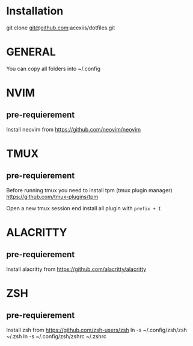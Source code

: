 # Installation

git clone git@github.com:acexiis/dotfiles.git

# GENERAL
You can copy all folders into ~/.config

# NVIM
## pre-requierement
Install neovim from https://github.com/neovim/neovim


# TMUX
## pre-requierement
Before running tmux you need to install tpm (tmux plugin manager)
https://github.com/tmux-plugins/tpm

Open a new tmux session end install all plugin with `prefix + I`

# ALACRITTY
## pre-requierement
Install alacritty from https://github.com/alacritty/alacritty

# ZSH
## pre-requierement
Install zsh from https://github.com/zsh-users/zsh
 ln -s ~/.config/zsh/zsh ~/.zsh
 ln -s ~/.config/zsh/zshrc ~/.zshrc
